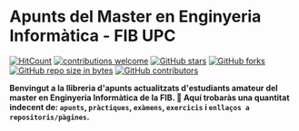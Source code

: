 # Apunts del Master en Enginyeria Informàtica - FIB UPC

[![HitCount](http://hits.dwyl.io/RepoFIBtori/RepoFIBtori.svg)](http://hits.dwyl.io/RepoFIBtori/RepoMEItori)
[![contributions welcome](https://img.shields.io/badge/contributions-welcome-brightgreen.svg?style=flat)](https://github.com/RepoFIBtori/RepoMEItori)
[![GitHub stars](https://img.shields.io/github/stars/RepoFIBtori/RepoMEItori.svg)](https://GitHub.com/RepoFIBtori/RepoMEItori/stargazers/)
[![GitHub forks](https://img.shields.io/github/forks/RepoFIBtori/RepoMEItori.svg)](https://GitHub.com/RepoFIBtori/RepoMEItori/network/)
[![GitHub repo size in bytes](https://img.shields.io/github/repo-size/RepoFIBtori/RepoMEItori.svg)](https://github.com/RepoFIBtori/RepoMEItori)
[![GitHub contributors](https://img.shields.io/github/contributors/RepoFIBtori/RepoMEItori.svg)](https://GitHub.com/RepoFIBtori/RepoMEItori/graphs/contributors/)

**Benvingut a la llibreria d'apunts actualitzats d'estudiants amateur del master en Enginyeria Informàtica de la FIB. 🧐 Aquí trobaràs una quantitat indecent de: `apunts`, `pràctiques`, `exàmens`, `exercicis` i `enllaços a repositoris/pàgines`.**
